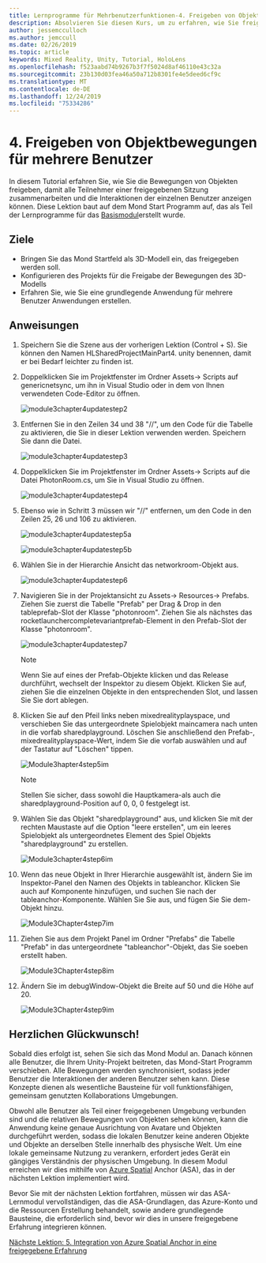 ```yaml
---
title: Lernprogramme für Mehrbenutzerfunktionen-4. Freigeben von Objektbewegungen mit mehreren Benutzern
description: Absolvieren Sie diesen Kurs, um zu erfahren, wie Sie freigegebene Umgebungen mit mehreren Benutzern in einer hololens 2-Anwendung implementieren.
author: jessemcculloch
ms.author: jemccull
ms.date: 02/26/2019
ms.topic: article
keywords: Mixed Reality, Unity, Tutorial, HoloLens
ms.openlocfilehash: f523aabd74b9267b3f7f5024d8af46110e43c32a
ms.sourcegitcommit: 23b130d03fea46a50a712b8301fe4e5deed6cf9c
ms.translationtype: MT
ms.contentlocale: de-DE
ms.lasthandoff: 12/24/2019
ms.locfileid: "75334286"
---
```

# <a name="4-sharing-object-movements-with-multiple-users"></a>4. Freigeben von Objektbewegungen für mehrere Benutzer

In diesem Tutorial erfahren Sie, wie Sie die Bewegungen von Objekten freigeben, damit alle Teilnehmer einer freigegebenen Sitzung zusammenarbeiten und die Interaktionen der einzelnen Benutzer anzeigen können. Diese Lektion baut auf dem Mond Start Programm auf, das als Teil der Lernprogramme für das [Basismodul](mrlearning-base.md)erstellt wurde.

## <a name="objectives"></a>Ziele

- Bringen Sie das Mond Startfeld als 3D-Modell ein, das freigegeben werden soll.
- Konfigurieren des Projekts für die Freigabe der Bewegungen des 3D-Modells
- Erfahren Sie, wie Sie eine grundlegende Anwendung für mehrere Benutzer Anwendungen erstellen.

## <a name="instructions"></a>Anweisungen

1. Speichern Sie die Szene aus der vorherigen Lektion (Control + S). Sie können den Namen HLSharedProjectMainPart4. unity benennen, damit er bei Bedarf leichter zu finden ist.

2. Doppelklicken Sie im Projektfenster im Ordner Assets-> Scripts auf genericnetsync, um ihn in Visual Studio oder in dem von Ihnen verwendeten Code-Editor zu öffnen.  

    ![module3chapter4updatestep2](images/module3chapter4updatestep2.png)

3. Entfernen Sie in den Zeilen 34 und 38 "//", um den Code für die Tabelle zu aktivieren, die Sie in dieser Lektion verwenden werden. Speichern Sie dann die Datei.

    ![module3chapter4updatestep3](images/module3chapter4updatestep3.png)

4. Doppelklicken Sie im Projektfenster im Ordner Assets-> Scripts auf die Datei PhotonRoom.cs, um Sie in Visual Studio zu öffnen.

    ![module3chapter4updatestep4](images/module3chapter4updatestep4.png)

5. Ebenso wie in Schritt 3 müssen wir "//" entfernen, um den Code in den Zeilen 25, 26 und 106 zu aktivieren.

    ![module3chapter4updatestep5a](images/module3chapter4updatestep5a.png)

    ![module3chapter4updatestep5b](images/module3chapter4updatestep5b.png)

6. Wählen Sie in der Hierarchie Ansicht das networkroom-Objekt aus.

    ![module3chapter4updatestep6](images/module3chapter4updatestep6.png)

7. Navigieren Sie in der Projektansicht zu Assets-> Resources-> Prefabs. Ziehen Sie zuerst die Tabelle "Prefab" per Drag & Drop in den tableprefab-Slot der Klasse "photonroom". Ziehen Sie als nächstes das rocketlaunchercompletevariantprefab-Element in den Prefab-Slot der Klasse "photonroom".

    ![module3chapter4updatestep7](images/module3chapter4updatestep7.png)

    >[!NOTE]
    >Wenn Sie auf eines der Prefab-Objekte klicken und das Release durchführt, wechselt der Inspektor zu diesem Objekt. Klicken Sie auf, ziehen Sie die einzelnen Objekte in den entsprechenden Slot, und lassen Sie Sie dort ablegen.

8. Klicken Sie auf den Pfeil links neben mixedrealityplayspace, und verschieben Sie das untergeordnete Spielobjekt maincamera nach unten in die vorfab sharedplayground. Löschen Sie anschließend den Prefab-, mixedrealityplayspace-Wert, indem Sie die vorfab auswählen und auf der Tastatur auf "Löschen" tippen.

    ![Module3hapter4step5im](images/module3chapter4step5im.PNG)

    >[!NOTE]
    >Stellen Sie sicher, dass sowohl die Hauptkamera-als auch die sharedplayground-Position auf 0, 0, 0 festgelegt ist.

9. Wählen Sie das Objekt "sharedplayground" aus, und klicken Sie mit der rechten Maustaste auf die Option "leere erstellen", um ein leeres Spielobjekt als untergeordnetes Element des Spiel Objekts "sharedplayground" zu erstellen.

   ![Module3chapter4step6im](images/module3chapter4step6im.PNG)

10. Wenn das neue Objekt in Ihrer Hierarchie ausgewählt ist, ändern Sie im Inspektor-Panel den Namen des Objekts in tableanchor. Klicken Sie auch auf Komponente hinzufügen, und suchen Sie nach der tableanchor-Komponente. Wählen Sie Sie aus, und fügen Sie Sie dem-Objekt hinzu.

    ![Module3Chapter4step7im](images/module3chapter4step7im.PNG)

11. Ziehen Sie aus dem Projekt Panel im Ordner "Prefabs" die Tabelle "Prefab" in das untergeordnete "tableanchor"-Objekt, das Sie soeben erstellt haben.

    ![Module3Chapter4step8im](images/module3chapter4step8im.PNG)

12. Ändern Sie im debugWindow-Objekt die Breite auf 50 und die Höhe auf 20.

    ![Module3Chapter4step9im](images/module3chapter4step11im.PNG)

## <a name="congratulations"></a>Herzlichen Glückwunsch!

Sobald dies erfolgt ist, sehen Sie sich das Mond Modul an. Danach können alle Benutzer, die Ihrem Unity-Projekt beitreten, das Mond-Start Programm verschieben.  Alle Bewegungen werden synchronisiert, sodass jeder Benutzer die Interaktionen der anderen Benutzer sehen kann. Diese Konzepte dienen als wesentliche Bausteine für voll funktionsfähigen, gemeinsam genutzten Kollaborations Umgebungen.

Obwohl alle Benutzer als Teil einer freigegebenen Umgebung verbunden sind und die relativen Bewegungen von Objekten sehen können, kann die Anwendung keine genaue Ausrichtung von Avatare und Objekten durchgeführt werden, sodass die lokalen Benutzer keine anderen Objekte und Objekte an derselben Stelle innerhalb des physische Welt. Um eine lokale gemeinsame Nutzung zu verankern, erfordert jedes Gerät ein gängiges Verständnis der physischen Umgebung. In diesem Modul erreichen wir dies mithilfe von [Azure Spatial](<https://azure.microsoft.com//services/spatial-anchors/>) Anchor (ASA), das in der nächsten Lektion implementiert wird.

Bevor Sie mit der nächsten Lektion fortfahren, müssen wir das ASA-Lernmodul vervollständigen, das die ASA-Grundlagen, das Azure-Konto und die Ressourcen Erstellung behandelt, sowie andere grundlegende Bausteine, die erforderlich sind, bevor wir dies in unsere freigegebene Erfahrung integrieren können.

[Nächste Lektion: 5. Integration von Azure Spatial Anchor in eine freigegebene Erfahrung](mrlearning-sharing(photon)-ch5.md)
